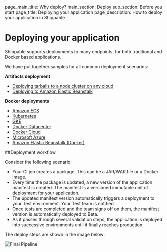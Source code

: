 page_main_title: Why deploy?
main_section: Deploy
sub_section: Before you start
page_title: Deploying your application
page_description: How to deploy your application in Shippable

# Deploying your application

Shippable supports deployments to many endpoints, for both traditional and Docker based applications.

We have put together samples for all common deployment scenarios:

**Artifacts deployment**

- [Deploying tarballs to a node cluster on any cloud](/deploy/vm-basic/)
- [Deploying to Amazon Elastic Beanstalk](/ci/deploy-to-aws-beanstalk/)

**Docker deployments**

- [Amazon ECS](/deploy/amazon-ecs/)
- [Kubernetes](/deploy/kubernetes/)
- [GKE](/deploy/gke/)
- [Docker Datacenter](/deploy/continuous-delivery-single-container-docker-application/)
- [Docker Cloud](/deploy/docker-cloud/)
- [Microsoft Azure](/deploy/continuous-delivery-single-container-docker-application/)
- [Amazon Elastic Beanstalk (Docker)](/deploy/aws-elastic-beanstalk/)


##Deployment workflow

Consider the following scenario:

- Your CI job creates a package. This can be a JAR/WAR file or a Docker image.
- Every time the package is updated, a new version of the application manifest is created. The manifest is a versioned immutable unit of deployment for your application.
- The updated manifest version automatically triggers a deployment to your Test environment. Your Test team is notified.
- Once tests are completed and the team signs off on them, the manifest version is automatically deployed to Beta.
- As it passes through several validation steps, the application is deployed into successive environments until it finally reaches production.

The deploy steps are shown in the image below:

<img src="/images/deploy/nodecluster/basic-pipeline.png" alt="Final Pipeline">

